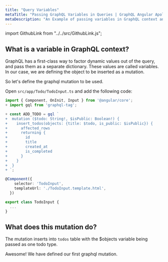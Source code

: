 ```yaml
---
title: "Query Variables"
metaTitle: "Passing GraphQL Variables in Queries | GraphQL Angular Apollo Tutorial"
metaDescription: "An Example of passing variables in GraphQL context and usage of Apollo GraphQL Mutation variables in Angular app."
---
```


import GithubLink from "../../src/GithubLink.js";

What is a variable in GraphQL context?
-------------------------------------
GraphQL has a first-class way to factor dynamic values out of the query, and pass them as a separate dictionary. These values are called variables. In our case, we are defining the object to be inserted as a mutation.

So let's define the graphql mutation to be used.

Open `src/app/Todo/TodoInput.ts` and add the following code:

<GithubLink link="https://github.com/hasura/graphql-engine/blob/master/community/learn/graphql-tutorials/tutorials/angular-apollo/app-final/src/app/Todo/TodoInput.ts" text="src/app/Todo/TodoInput.ts" />

```typescript
import { Component, OnInit, Input } from '@angular/core';
+ import gql from 'graphql-tag';

+ const ADD_TODO = gql `
+  mutation ($todo: String!, $isPublic: Boolean!) {
+    insert_todos(objects: {title: $todo, is_public: $isPublic}) {
+      affected_rows
+      returning {
+        id
+        title
+        created_at
+        is_completed
+      }
+    }
+  }
+ `;

@Component({  
    selector: 'TodoInput',  
    templateUrl: './TodoInput.template.html',  
  }) 

export class TodoInput {
  ...
}
```

What does this mutation do?
---------------------------
The mutation inserts into `todos` table with the $objects variable being passed as one todo type.

Awesome! We have defined our first graphql mutation.
